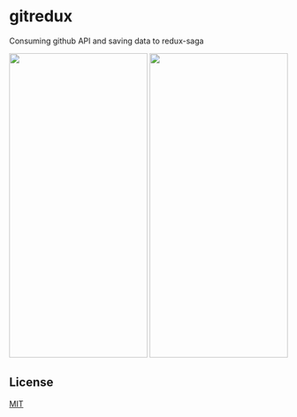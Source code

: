 # gitredux

Consuming github API and saving data to redux-saga

<div>
	<image src="images/home.png" width="250", height="550" >
	<image src="images/repos.png" width="250", height="550" >
</div>


## License
[MIT](https://choosealicense.com/licenses/mit/)
